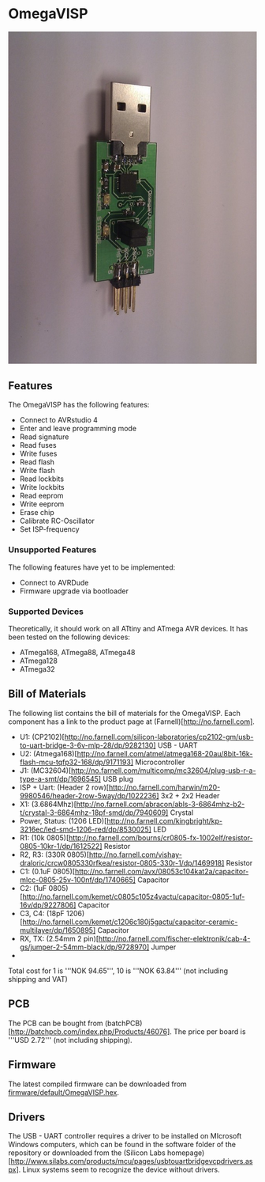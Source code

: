 # OmegaVISP

[![](https://raw.githubusercontent.com/mariusGundersen/OmegaVISP/master/docs/OmegaVISP-thumb.jpg)](https://github.com/mariusGundersen/OmegaVISP/blob/master/docs/OmegaVISP.jpg)

## Features

The OmegaVISP has the following features:

 * Connect to AVRstudio 4
 * Enter and leave programming mode
 * Read signature
 * Read fuses
 * Write fuses
 * Read flash
 * Write flash
 * Read lockbits
 * Write lockbits
 * Read eeprom
 * Write eeprom
 * Erase chip
 * Calibrate RC-Oscillator
 * Set ISP-frequency

### Unsupported Features

The following features have yet to be implemented:

 * Connect to AVRDude
 * Firmware upgrade via bootloader

### Supported Devices

Theoretically, it should work on all ATtiny and ATmega AVR devices. It has been tested on the following devices:

 * ATmega168, ATmega88, ATmega48
 * ATmega128
 * ATmega32

## Bill of Materials
The following list contains the bill of materials for the OmegaVISP. Each component has a link to the product page at (Farnell)[http://no.farnell.com]. 

 * U1: (CP2102)[http://no.farnell.com/silicon-laboratories/cp2102-gm/usb-to-uart-bridge-3-6v-mlp-28/dp/9282130] USB - UART
 * U2: (Atmega168)[http://no.farnell.com/atmel/atmega168-20au/8bit-16k-flash-mcu-tqfp32-168/dp/9171193] Microcontroller
 * J1: (MC32604)[http://no.farnell.com/multicomp/mc32604/plug-usb-r-a-type-a-smt/dp/1696545] USB plug
 * ISP + Uart: (Header 2 row)[http://no.farnell.com/harwin/m20-9980546/header-2row-5way/dp/1022236] 3x2 + 2x2 Header
 * X1: (3.6864Mhz)[http://no.farnell.com/abracon/abls-3-6864mhz-b2-t/crystal-3-6864mhz-18pf-smd/dp/7940609] Crystal
 * Power, Status: (1206 LED)[http://no.farnell.com/kingbright/kp-3216ec/led-smd-1206-red/dp/8530025] LED
 * R1: (10k 0805)[http://no.farnell.com/bourns/cr0805-fx-1002elf/resistor-0805-10kr-1/dp/1612522] Resistor
 * R2, R3: (330R 0805)[http://no.farnell.com/vishay-draloric/crcw0805330rfkea/resistor-0805-330r-1/dp/1469918] Resistor
 * C1: (0.1uF 0805)[http://no.farnell.com/avx/08053c104kat2a/capacitor-mlcc-0805-25v-100nf/dp/1740665] Capacitor
 * C2: (1uF 0805)[http://no.farnell.com/kemet/c0805c105z4vactu/capacitor-0805-1uf-16v/dp/9227806] Capacitor
 * C3, C4: (18pF 1206)[http://no.farnell.com/kemet/c1206c180j5gactu/capacitor-ceramic-multilayer/dp/1650895] Capacitor
 * RX, TX: (2.54mm 2 pin)[http://no.farnell.com/fischer-elektronik/cab-4-gs/jumper-2-54mm-black/dp/9728970] Jumper
 * 
Total cost for 1 is '''NOK 94.65''', 10 is '''NOK 63.84''' (not including shipping and VAT)

## PCB
The PCB can be bought from (batchPCB)[http://batchpcb.com/index.php/Products/46076]. The price per board is '''USD 2.72''' (not including shipping).

## Firmware
The latest compiled firmware can be downloaded from [firmware/default/OmegaVISP.hex](https://raw.githubusercontent.com/mariusGundersen/OmegaVISP/master/firmware/default/OmegaVISP.hex). 

## Drivers
The USB - UART controller requires a driver to be installed on MIcrosoft Windows computers, which can be found in the software folder of the repository or downloaded from the (Silicon Labs homepage)[http://www.silabs.com/products/mcu/pages/usbtouartbridgevcpdrivers.aspx]. Linux systems seem to recognize the device without drivers.
